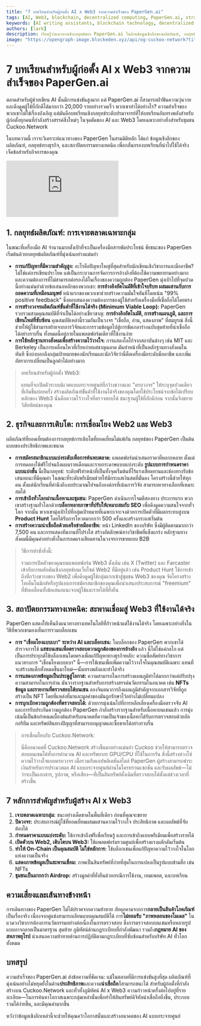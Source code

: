 ```yaml
---
title: "7 บทเรียนสำหรับผู้ก่อตั้ง AI x Web3 จากความสำเร็จของ PaperGen.ai"
tags: [AI, Web3, blockchain, decentralized computing, PaperGen.ai, strategy]
keywords: [AI writing assistants, blockchain technology, decentralized AI, GPU mining, Cuckoo Network, PaperGen.ai, AI x Web3]
authors: [lark]
description: เรียนรู้ว่าแนวทางเชิงกลยุทธ์ของ PaperGen.ai ในด้านข้อมูลเชิงลึกของผลิตภัณฑ์, กลยุทธ์ทางธุรกิจ, และสถาปัตยกรรมทางเทคนิค มอบบทเรียนอันทรงคุณค่าแก่ผู้ก่อตั้ง AI และ Web3 ได้อย่างไร ค้นพบว่า Cuckoo Network สามารถใช้ประโยชน์จากข้อมูลเชิงลึกเหล่านี้เพื่อพัฒนาโครงสร้างพื้นฐาน AI แบบกระจายศูนย์ได้อย่างไร
image: "https://opengraph-image.blockeden.xyz/api/og-cuckoo-network?title=7%20บทเรียนสำหรับผู้ก่อตั้ง%20AI%20x%20Web3%20จากความสำเร็จของ%20PaperGen.ai"
---
```


# 7 บทเรียนสำหรับผู้ก่อตั้ง AI x Web3 จากความสำเร็จของ PaperGen.ai

ตลาดสำหรับผู้ช่วยเขียน AI นั้นมีการแข่งขันสูงมาก แต่ PaperGen.ai ก็สามารถฝ่าฟันความวุ่นวายและดึงดูดผู้ใช้ที่ภักดีได้มากกว่า 20,000 รายอย่างรวดเร็ว พวกเขาทำได้อย่างไร? ความสำเร็จของพวกเขาไม่ใช่เรื่องบังเอิญ แต่มันคือบทเรียนเชิงกลยุทธ์ระดับปรมาจารย์ที่ให้บทเรียนอันทรงพลังสำหรับผู้ก่อตั้งทุกคนที่กำลังสร้างสรรค์สิ่งใหม่ๆ ในจุดตัดของ AI และ Web3 โดยเฉพาะอย่างยิ่งสำหรับชุมชน Cuckoo.Network

ในบทความนี้ เราจะวิเคราะห์แนวทางของ PaperGen ในสามมิติหลัก ได้แก่ ข้อมูลเชิงลึกของผลิตภัณฑ์, กลยุทธ์ทางธุรกิจ, และสถาปัตยกรรมทางเทคนิค เพื่อกลั่นกรองบทเรียนที่นำไปใช้ได้จริงเจ็ดข้อสำหรับกิจการของคุณ

![7 บทเรียนสำหรับผู้ก่อตั้ง AI x Web3 จากความสำเร็จของ PaperGen.ai](https://opengraph-image.blockeden.xyz/api/og-cuckoo-network?title=7%20บทเรียนสำหรับผู้ก่อตั้ง%20AI%20x%20Web3%20จากความสำเร็จของ%20PaperGen.ai)

## 1. กลยุทธ์ผลิตภัณฑ์: การเจาะตลาดเฉพาะกลุ่ม

ในขณะที่เครื่องมือ AI จำนวนมากตั้งเป้าที่จะเป็นเครื่องมือสารพัดประโยชน์ ชัยชนะของ PaperGen เริ่มต้นด้วยกลยุทธ์ผลิตภัณฑ์ที่มุ่งเน้นอย่างแม่นยำ

- **การแก้ปัญหาที่มีความสำคัญสูง:** อะไรคือปัญหาใหญ่ที่สุดสำหรับนักเขียนเชิงวิชาการและมืออาชีพ? ไม่ใช่แค่การเขียนประโยค แต่เป็นกระบวนการจัดการการอ้างอิงที่ต้องใช้ความพยายามอย่างมาก และความต้องการที่ไม่สามารถต่อรองได้ในเรื่องของความถูกต้อง PaperGen มุ่งเป้าไปที่จุดปวดนี้อย่างแม่นยำด้วยข้อเสนอหลักของพวกเขา: **การอ้างอิงอัตโนมัติที่เข้าใจบริบท ผสมผสานกับการถอดความที่เหมือนมนุษย์** หน้าแรกของพวกเขาช่วยสร้างความมั่นใจทันทีโดยเน้น "99% positive feedback" ซึ่งตอบสนองความต้องการของผู้ใช้สำหรับเครื่องมือที่เชื่อถือได้โดยตรง
- **การสร้างวงจรผลิตภัณฑ์ขั้นต่ำที่ใช้งานได้จริง (Minimum Viable Loop):** PaperGen รวบรวมสามคุณสมบัติที่จำเป็นได้อย่างเชี่ยวชาญ: **การอ้างอิงอัตโนมัติ, การสร้างแผนภูมิ, และการเขียนใหม่ที่ซับซ้อน** คุณสมบัติเหล่านี้รวมกันเป็นวงจร "เชื่อถือ, อ่าน, แสดงภาพ" ที่สมบูรณ์ สิ่งนี้ช่วยให้ผู้ใช้สามารถย้ายจากการวิจัยและการรวมข้อมูลไปสู่การขัดเกลาร่างฉบับสุดท้ายที่น่าเชื่อถือได้อย่างราบรื่น ทั้งหมดนี้อยู่ภายในแพลตฟอร์มเดียวที่ใช้งานง่าย
- **การใช้หลักฐานทางสังคมเพื่อสร้างความไว้วางใจ:** การแสดงโลโก้จากสถาบันต่างๆ เช่น MIT และ Berkeley เป็นการเคลื่อนไหวที่เรียบง่ายแต่ชาญฉลาด มันทำหน้าที่เป็นหลักฐานทางสังคมในทันที ซึ่งบ่งบอกถึงกลุ่มเป้าหมายของนักเรียนและนักวิจัยว่านี่คือเครื่องมือระดับมืออาชีพ และเพิ่มอัตราการเปลี่ยนเป็นลูกค้าได้อย่างมาก

> บทเรียนสำหรับผู้ก่อตั้ง Web3:
>
> แทนที่จะเปิดตัวระบบนิเวศแบบกระจายศูนย์ที่กว้างขวางและ "ครบวงจร" ให้ระบุจุดปวดเดียวที่เกิดขึ้นบ่อยครั้ง สร้างผลิตภัณฑ์ขั้นต่ำที่ใช้งานได้จริงของคุณโดยใช้ประโยชน์จากข้อได้เปรียบหลักของ Web3 นั่นคือความไว้วางใจที่ตรวจสอบได้ ชนะฐานผู้ใช้ที่ภักดีก่อน จากนั้นจึงขยายวิสัยทัศน์ของคุณ

## 2. ธุรกิจและการเติบโต: การเชื่อมโยง Web2 และ Web3

ผลิตภัณฑ์ที่ยอดเยี่ยมต้องการกลยุทธ์การเติบโตที่ยอดเยี่ยมไม่แพ้กัน กลยุทธ์ของ PaperGen เป็นต้นแบบของประสิทธิภาพและขนาด

- **การสมัครสมาชิกแบบแบ่งระดับเพื่อการค้นพบตลาด:** แพลตฟอร์มนำเสนอราคาที่หลากหลาย ตั้งแต่การทดลองใช้ฟรีไปจนถึงแผนรายเดือนและรายกระดาษแบบแบ่งระดับ **รูปแบบการกำหนดราคาแบบแบ่งชั้น** นี้เป็นกลยุทธ์: ระดับฟรีทำหน้าที่เป็นทั้งจุดเริ่มต้นที่ไร้แรงเสียดทานและช่องทางรับข้อเสนอแนะที่มีคุณค่า ในขณะที่ระดับพรีเมียมช่วยให้มีกระแสเงินสดที่มั่นคง โครงสร้างนี้ช่วยให้ทุกคน ตั้งแต่นักเรียนที่คำนึงถึงงบประมาณไปจนถึงองค์กรที่เน้นการวิจัย สามารถหาทางเลือกที่เหมาะสมได้
- **การเข้าถึงทั่วโลกผ่านเนื้อหาและชุมชน:** PaperGen ดำเนินการโจมตีสองทาง ประการแรก พวกเขาสร้างฐานทั่วโลกด้วย**บล็อกหลายภาษาที่ปรับให้เหมาะสมกับ SEO** เพื่อดึงดูดความสนใจจากทั่วโลก จากนั้น พวกเขามุ่งเป้าไปที่กลุ่มเป้าหมายที่เฉพาะเจาะจงด้วยการเปิดตัวที่มีผลกระทบสูงบน **Product Hunt** โดยได้รับการโหวตมากกว่า 500 ครั้งและสร้างกระแสเริ่มต้น
- **การสร้างความน่าเชื่อถือด้วยเครือข่ายมืออาชีพ:** หน้า LinkedIn ของบริษัท ซึ่งมีผู้ติดตามมากกว่า 7,500 คน และการแสดงทีมงานที่โปร่งใส สร้างอัตลักษณ์ทางวิชาชีพที่แข็งแกร่ง หลักฐานทางสังคมนี้มีคุณค่าอย่างยิ่งในการลดแรงเสียดทานในวงจรการขายแบบ B2B

> วิธีการทำซ้ำสิ่งนี้:
>
> รวมการเปิดตัวของคุณบนแพลตฟอร์ม Web3 ดั้งเดิม เช่น X (Twitter) และ Farcaster เข้ากับการผลักดันเชิงกลยุทธ์บนเว็บไซต์ Web2 ที่มีอยู่แล้ว เช่น Product Hunt ใช้การเข้าถึงที่กว้างขวางของ Web2 เพื่อดึงดูดผู้ใช้กลุ่มแรกเข้าสู่ชุมชน Web3 ของคุณ จัดโครงสร้างโทเค็นโนมิกส์หรือรูปแบบการสมัครสมาชิกของคุณเพื่อนำเสนอประสบการณ์ "freemium" ที่ขับเคลื่อนทั้งข้อเสนอแนะจากผู้ใช้และรายได้ที่ยั่งยืน

## 3. สถาปัตยกรรมทางเทคนิค: สะพานเชื่อมสู่ Web3 ที่ใช้งานได้จริง

PaperGen แสดงให้เห็นถึงแนวทางทางเทคโนโลยีที่ก้าวหน้าแต่ใช้งานได้จริง โดยเฉพาะอย่างยิ่งในวิธีที่พวกเขามองเห็นการรวมบล็อกเชน

- **การ "เชื่อมโยงแบบเบา" ระหว่าง AI และบล็อกเชน:** ในบล็อกของ PaperGen พวกเขาได้สำรวจการใช้ **แฮชบนเชนเพื่อตรวจสอบความถูกต้องของการอ้างอิง** แล้ว นี่ไม่ใช่แค่กลไก แต่เป็นการประยุกต์ใช้บล็อกเชนโดยตรงเพื่อแก้ปัญหาทางธุรกิจหลัก: ความซื่อสัตย์ทางวิชาการ แนวทางการ "เชื่อมโยงแบบเบา" นี้—การใช้เชนเพื่อเพิ่มความไว้วางใจในคุณสมบัติเฉพาะ แทนที่จะสร้างสแต็กทั้งหมดขึ้นมาใหม่—นั้นทรงพลังและทำได้จริง
- **การแสดงภาพข้อมูลเป็นประตูสู่โอกาส:** ความสามารถในการสร้างแผนภูมิทำได้มากกว่าแค่ปรับปรุงความสามารถในการอ่าน มันวางรากฐานสำหรับการสร้างสรรค์นวัตกรรมในอนาคต เช่น **NFTs ข้อมูล และรายงานที่ตรวจสอบได้บนเชน** ลองจินตนาการถึงแผนภูมิสำคัญจากเอกสารวิจัยที่ถูกสร้างเป็น NFT โดยที่แหล่งที่มาและมูลค่าของมันถูกรักษาไว้อย่างไม่เปลี่ยนแปลง
- **การบุกเบิกความถูกต้องที่ตรวจสอบได้:** ด้วยการมุ่งเน้นไปที่การหลีกเลี่ยงเครื่องมือตรวจจับ AI และการรับประกันความถูกต้อง PaperGen กำลังสร้างรากฐานสำหรับเนื้อหาบนเชนแล้ว การมุ่งเน้นนี้เป็นข้อกำหนดเบื้องต้นสำหรับอนาคตที่ความเป็นเจ้าของเนื้อหาได้รับการตรวจสอบด้วยอัลกอริทึม และทรัพย์สินทางปัญญาที่สามารถอนุญาตและซื้อขายได้อย่างราบรื่น

> การเชื่อมโยงกับ Cuckoo.Network:
>
> นี่คืออนาคตที่ Cuckoo.Network สร้างขึ้นมาอย่างแม่นยำ Cuckoo ช่วยให้สามารถตรวจสอบบนเชนได้ทั้งการคำนวณ AI และทรัพยากร GPU/CPU ที่ใช้ในการรัน สิ่งนี้สร้างห่วงโซ่ความไว้วางใจแบบครบวงจร เมื่อรวมกับแอปพลิเคชันสไตล์ PaperGen ผู้สร้างสามารถชำระเงินสำหรับการประมวลผล AI แบบกระจายศูนย์ผ่านไมโครทรานแซกชัน และรับผลลัพธ์—ไม่ว่าจะเป็นเอกสาร, รูปภาพ, หรือเสียง—ที่เป็นสินทรัพย์ดั้งเดิมที่ตรวจสอบได้ตั้งแต่ช่วงเวลาที่สร้างขึ้น

## 7 หลักการสำคัญสำหรับผู้สร้าง AI x Web3

1.  **เจาะตลาดเฉพาะกลุ่ม:** ชนะอย่างเด็ดขาดในพื้นที่เดียว ก่อนที่คุณจะขยาย
2.  **ปิดวงจร:** ประสบการณ์ผู้ใช้ที่ยอดเยี่ยมผสมผสานความไว้วางใจ ประสิทธิภาพ และผลลัพธ์ที่จับต้องได้
3.  **กำหนดราคาแบบแบ่งระดับ:** ใช้การเข้าถึงฟรีเพื่อเรียนรู้ และการเข้าถึงแบบพรีเมียมเพื่อสร้างรายได้
4.  **เปิดตัวบน Web2, เติบโตบน Web3:** ใช้แพลตฟอร์มรวมศูนย์เพื่อสร้างแรงผลักดันเริ่มต้น
5.  **ทำให้ On-Chain เป็นคุณสมบัติ ไม่ใช่หลักการ:** ใช้บล็อกเชนเพื่อแก้ปัญหาความไว้วางใจในโลกแห่งความเป็นจริง
6.  **แสดงภาพข้อมูลเป็นสะพานเชื่อม:** ภาพเป็นสินทรัพย์ที่ง่ายที่สุดในการแปลงเป็นรูปแบบข้ามสื่อ เช่น NFTs
7.  **ชุมชนเป็นมากกว่า Airdrop:** สร้างมูลค่าที่ยั่งยืนด้วยกรณีการใช้งาน, เทมเพลต, และบทเรียน

## ความเสี่ยงและเส้นทางข้างหน้า

การเดินทางของ PaperGen ไม่ได้ปราศจากความท้าทาย ภัยคุกคามจากการ**กลายเป็นสินค้าโภคภัณฑ์**เป็นเรื่องจริง เนื่องจากคู่แข่งสามารถเลียนแบบคุณสมบัติได้ การ**ไม่ยอมรับ "ภาพหลอนของโมเดล"** ในแวดวงวิชาการต้องการนวัตกรรมอย่างต่อเนื่องในการตรวจสอบ ซึ่งการตรวจสอบบนเชนหรือหลายรูปแบบอาจกลายเป็นมาตรฐาน สุดท้าย ภูมิทัศน์ด้านกฎระเบียบที่กำลังพัฒนา รวมถึง**กฎหมาย AI ของสหภาพยุโรป** นำเสนอความท้าทายด้านการปฏิบัติตามกฎระเบียบที่ซับซ้อนสำหรับบริษัท AI ทั่วโลกทั้งหมด

## บทสรุป

ความสำเร็จของ PaperGen.ai ส่งข้อความที่ชัดเจน: แม้ในตลาดที่มีการแข่งขันสูงที่สุด ผลิตภัณฑ์ที่มุ่งเน้นอย่างไม่หยุดยั้งในด้าน**ประสิทธิภาพ**และความ**น่าเชื่อถือ**ก็สามารถชนะได้ สำหรับผู้ก่อตั้งที่กำลังสร้างบน Cuckoo.Network และทั่วทั้งภูมิทัศน์ AI x Web3 ความก้าวหน้าครั้งต่อไปอยู่ที่รายละเอียด—ในการค้นหาโอกาสเฉพาะกลุ่มเหล่านั้นเพื่อทำให้สินทรัพย์ดิจิทัลน่าเชื่อถือยิ่งขึ้น, ประกอบรวมได้ง่ายขึ้น, และมีคุณค่ามากขึ้น

หวังว่าข้อมูลเชิงลึกเหล่านี้จะช่วยให้คุณคว้าโอกาสนั้นและสร้างอนาคตของ AI แบบกระจายศูนย์